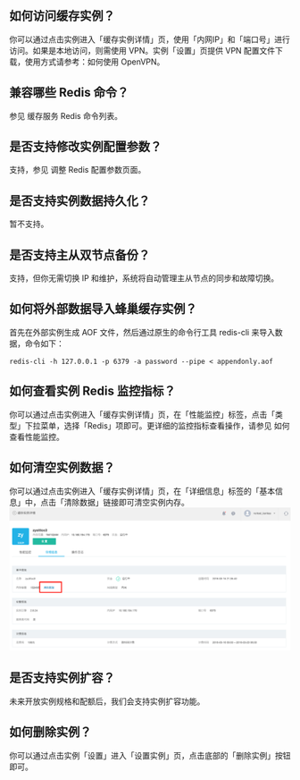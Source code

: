 ## 如何访问缓存实例？

你可以通过点击实例进入「缓存实例详情」页，使用「内网IP」和「端口号」进行访问。如果是本地访问，则需使用 VPN。实例「设置」页提供 VPN 配置文件下载，使用方式请参考：如何使用 OpenVPN。

## 兼容哪些 Redis 命令？

参见 缓存服务 Redis 命令列表。

## 是否支持修改实例配置参数？

支持，参见 调整 Redis 配置参数页面。

## 是否支持实例数据持久化？

暂不支持。

## 是否支持主从双节点备份？

支持，但你无需切换 IP 和维护，系统将自动管理主从节点的同步和故障切换。

## 如何将外部数据导入蜂巢缓存实例？

首先在外部实例生成 AOF 文件，然后通过原生的命令行工具 redis-cli 来导入数据，命令如下：

    redis-cli -h 127.0.0.1 -p 6379 -a password --pipe < appendonly.aof

## 如何查看实例 Redis 监控指标？

你可以通过点击实例进入「缓存实例详情」页，在「性能监控」标签，点击「类型」下拉菜单，选择「Redis」项即可。更详细的监控指标查看操作，请参见 如何查看性能监控。

## 如何清空实例数据？

你可以通过点击实例进入「缓存实例详情」页，在「详细信息」标签的「基本信息」中，点击「清除数据」链接即可清空实例内存。
![](../image/缓存服务-清除数据.png)
## 是否支持实例扩容？

未来开放实例规格和配额后，我们会支持实例扩容功能。

## 如何删除实例？

你可以通过点击实例「设置」进入「设置实例」页，点击底部的「删除实例」按钮即可。